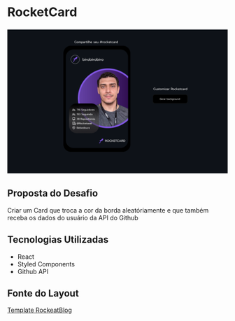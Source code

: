 # RocketCard
<h3 align = "center">
<img src="./readmeImages/Rocketcard.png" width ="600px">
</h3>

## Proposta do Desafio
Criar um Card que troca a cor da borda aleatóriamente e que também receba os dados do usuário da API do Github


## Tecnologias Utilizadas 

<ul>
  <li>React</li>
  <li>Styled Components</li>
  <li>Github API</li>
</ul>
 
## Fonte do Layout
 [Template RockeatBlog](https://www.figma.com/file/xszb6WTlwCXWqE5jg4q2SO/DD-Rocketcard/duplicate)
